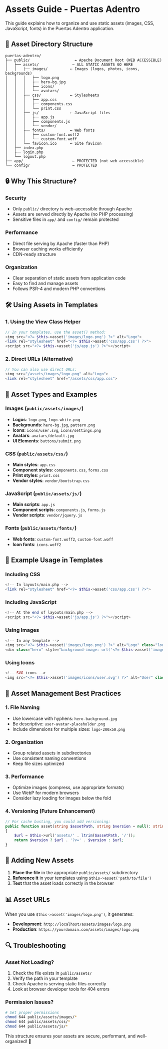 # Assets Guide - Puertas Adentro

This guide explains how to organize and use static assets (images, CSS, JavaScript, fonts) in the Puertas Adentro application.

## 📁 Asset Directory Structure

```
puertas-adentro/
├── public/                    ← Apache Document Root (WEB ACCESSIBLE)
│   ├── assets/               ← ALL STATIC ASSETS GO HERE
│   │   ├── images/          ← Images (logos, photos, icons, backgrounds)
│   │   │   ├── logo.png
│   │   │   ├── hero-bg.jpg
│   │   │   ├── icons/
│   │   │   └── avatars/
│   │   ├── css/             ← Stylesheets
│   │   │   ├── app.css
│   │   │   ├── components.css
│   │   │   └── print.css
│   │   ├── js/              ← JavaScript files
│   │   │   ├── app.js
│   │   │   ├── components.js
│   │   │   └── vendor/
│   │   ├── fonts/           ← Web fonts
│   │   │   ├── custom-font.woff2
│   │   │   └── custom-font.woff
│   │   └── favicon.ico      ← Site favicon
│   ├── index.php
│   ├── login.php
│   └── logout.php
├── app/                      ← PROTECTED (not web accessible)
└── config/                   ← PROTECTED
```

## 🔒 Why This Structure?

### Security
- Only `public/` directory is web-accessible through Apache
- Assets are served directly by Apache (no PHP processing)
- Sensitive files in `app/` and `config/` remain protected

### Performance
- Direct file serving by Apache (faster than PHP)
- Browser caching works efficiently
- CDN-ready structure

### Organization
- Clear separation of static assets from application code
- Easy to find and manage assets
- Follows PSR-4 and modern PHP conventions

## 🛠️ Using Assets in Templates

### 1. Using the View Class Helper

```php
// In your templates, use the asset() method:
<img src="<?= $this->asset('images/logo.png') ?>" alt="Logo">
<link rel="stylesheet" href="<?= $this->asset('css/app.css') ?>">
<script src="<?= $this->asset('js/app.js') ?>"></script>
```

### 2. Direct URLs (Alternative)

```php
// You can also use direct URLs:
<img src="/assets/images/logo.png" alt="Logo">
<link rel="stylesheet" href="/assets/css/app.css">
```

## 📝 Asset Types and Examples

### Images (`public/assets/images/`)
- **Logos**: `logo.png`, `logo-white.png`
- **Backgrounds**: `hero-bg.jpg`, `pattern.png`
- **Icons**: `icons/user.svg`, `icons/settings.png`
- **Avatars**: `avatars/default.jpg`
- **UI Elements**: `buttons/submit.png`

### CSS (`public/assets/css/`)
- **Main styles**: `app.css`
- **Component styles**: `components.css`, `forms.css`
- **Print styles**: `print.css`
- **Vendor styles**: `vendor/bootstrap.css`

### JavaScript (`public/assets/js/`)
- **Main scripts**: `app.js`
- **Component scripts**: `components.js`, `forms.js`
- **Vendor scripts**: `vendor/jquery.js`

### Fonts (`public/assets/fonts/`)
- **Web fonts**: `custom-font.woff2`, `custom-font.woff`
- **Icon fonts**: `icons.woff2`

## 🎨 Example Usage in Templates

### Including CSS
```php
<!-- In layouts/main.php -->
<link rel="stylesheet" href="<?= $this->asset('css/app.css') ?>">
```

### Including JavaScript
```php
<!-- At the end of layouts/main.php -->
<script src="<?= $this->asset('js/app.js') ?>"></script>
```

### Using Images
```php
<!-- In any template -->
<img src="<?= $this->asset('images/logo.png') ?>" alt="Logo" class="logo">
<div class="hero" style="background-image: url('<?= $this->asset('images/hero-bg.jpg') ?>')">
```

### Using Icons
```php
<!-- SVG icons -->
<img src="<?= $this->asset('images/icons/user.svg') ?>" alt="User" class="icon">
```

## 🔧 Asset Management Best Practices

### 1. File Naming
- Use lowercase with hyphens: `hero-background.jpg`
- Be descriptive: `user-avatar-placeholder.png`
- Include dimensions for multiple sizes: `logo-200x50.png`

### 2. Organization
- Group related assets in subdirectories
- Use consistent naming conventions
- Keep file sizes optimized

### 3. Performance
- Optimize images (compress, use appropriate formats)
- Use WebP for modern browsers
- Consider lazy loading for images below the fold

### 4. Versioning (Future Enhancement)
```php
// For cache busting, you could add versioning:
public function asset(string $assetPath, string $version = null): string
{
    $url = $this->url('assets/' . ltrim($assetPath, '/'));
    return $version ? $url . '?v=' . $version : $url;
}
```

## 🚀 Adding New Assets

1. **Place the file** in the appropriate `public/assets/` subdirectory
2. **Reference it** in your templates using `$this->asset('path/to/file')`
3. **Test** that the asset loads correctly in the browser

## 📊 Asset URLs

When you use `$this->asset('images/logo.png')`, it generates:
- **Development**: `http://localhost/assets/images/logo.png`
- **Production**: `https://yourdomain.com/assets/images/logo.png`

## 🔍 Troubleshooting

### Asset Not Loading?
1. Check the file exists in `public/assets/`
2. Verify the path in your template
3. Check Apache is serving static files correctly
4. Look at browser developer tools for 404 errors

### Permission Issues?
```bash
# Set proper permissions
chmod 644 public/assets/images/*
chmod 644 public/assets/css/*
chmod 644 public/assets/js/*
```

This structure ensures your assets are secure, performant, and well-organized! 🎯
